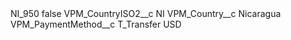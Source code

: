 <?xml version="1.0" encoding="UTF-8"?>
<CustomMetadata xmlns="http://soap.sforce.com/2006/04/metadata" xmlns:xsi="http://www.w3.org/2001/XMLSchema-instance" xmlns:xsd="http://www.w3.org/2001/XMLSchema">
    <label>NI_950</label>
    <protected>false</protected>
    <values>
        <field>VPM_CountryISO2__c</field>
        <value xsi:type="xsd:string">NI</value>
    </values>
    <values>
        <field>VPM_Country__c</field>
        <value xsi:type="xsd:string">Nicaragua</value>
    </values>
    <values>
        <field>VPM_PaymentMethod__c</field>
        <value xsi:type="xsd:string">T_Transfer USD</value>
    </values>
</CustomMetadata>
